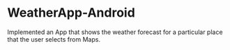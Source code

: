# WeatherApp-Android
Implemented an App that shows the weather forecast for a particular place that the user selects from Maps.
